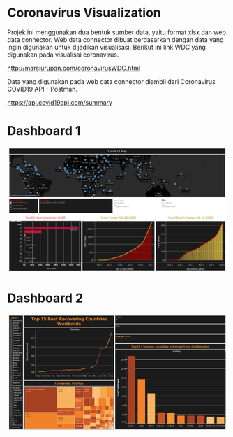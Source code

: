 # Coronavirus Visualization

Projek ini menggunakan dua bentuk sumber data, yaitu format xlsx dan web data connector. Web data connector dibuat berdasarkan dengan data yang ingin digunakan untuk dijadikan visualisasi. Berikut ini link WDC yang digunakan pada visualisai coronavirus.

http://marsiurupan.com/coronavirusWDC.html

Data yang digunakan pada web data connector diambil dari Coronavirus COVID19 API - Postman.

https://api.covid19api.com/summary

# Dashboard 1
![](Visualization%20PNG/Panel%20Civid-19%20(2).png)

# Dashboard 2
![](Visualization%20PNG/Panel%20Covid-19%20(1).png)
